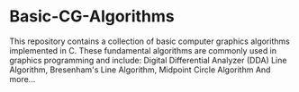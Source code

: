 # Basic-CG-Algorithms
This repository contains a collection of basic computer graphics algorithms implemented in C. These fundamental algorithms are commonly used in graphics programming and include: Digital Differential Analyzer (DDA) Line Algorithm, Bresenham's Line Algorithm, Midpoint Circle Algorithm And more...

